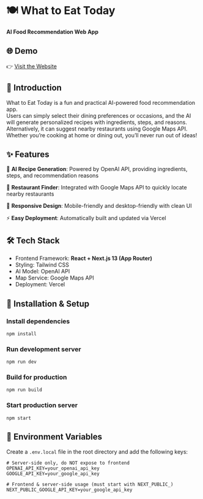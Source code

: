 # 🍽️ What to Eat Today
**AI Food Recommendation Web App**

## 🌐 Demo
👉 [Visit the Website](https://what-to-eat-ai.vercel.app/)

## 📖 Introduction
What to Eat Today is a fun and practical AI-powered food recommendation app.  
Users can simply select their dining preferences or occasions, and the AI will generate personalized recipes with ingredients, steps, and reasons.  
Alternatively, it can suggest nearby restaurants using Google Maps API.  
Whether you’re cooking at home or dining out, you’ll never run out of ideas!

## ✨ Features
🤖 **AI Recipe Generation**: Powered by OpenAI API, providing ingredients, steps, and recommendation reasons

🍜 **Restaurant Finder**: Integrated with Google Maps API to quickly locate nearby restaurants

🎨 **Responsive Design**: Mobile-friendly and desktop-friendly with clean UI

⚡ **Easy Deployment**: Automatically built and updated via Vercel

## 🛠 Tech Stack
- Frontend Framework: **React + Next.js 13 (App Router)**
- Styling: Tailwind CSS
- AI Model: OpenAI API
- Map Service: Google Maps API
- Deployment: Vercel

## 🚀 Installation & Setup
### Install dependencies
`npm install`

### Run development server
`npm run dev`

### Build for production
`npm run build`

### Start production server
`npm start`

## 📌 Environment Variables
Create a `.env.local` file in the root directory and add the following keys:

```
# Server-side only, do NOT expose to frontend
OPENAI_API_KEY=your_openai_api_key
GOOGLE_API_KEY=your_google_api_key

# Frontend & server-side usage (must start with NEXT_PUBLIC_)
NEXT_PUBLIC_GOOGLE_API_KEY=your_google_api_key
```